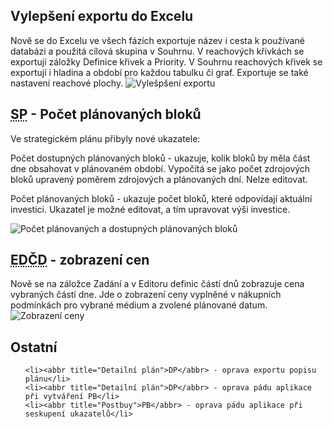 ﻿---
categories: [fenix]
layout: fenix
---
## Vylepšení exportu do Excelu
Nově se do Excelu ve všech fázích exportuje název i cesta k používané databázi a použitá cílová skupina v Souhrnu. V reachových křivkách se exportují záložky Definice křivek a Priority. V Souhrnu reachových křivek se exportují i hladina a období pro každou tabulku či graf. Exportuje se také nastavení reachové plochy.
![Vylešpšení exportu]({{site.url}}/data/exportnewandbetter.PNG "Vylepšení exportu")

## <abbr title="Strategický plán">SP</abbr> - Počet plánovaných bloků
Ve strategickém plánu přibyly nové ukazatele:

Počet dostupných plánovaných bloků - ukazuje, kolik bloků by měla část dne obsahovat v plánovaném období. Vypočítá se jako počet zdrojových bloků upravený poměrem zdrojových a plánovaných dní. Nelze editovat.

Počet plánovaných bloků - ukazuje počet bloků, které odpovídají aktuální investici. Ukazatel je možné editovat, a tím upravovat výši investice.

![Počet plánovaných a dostupných plánovaných bloků]({{site.url}}/data/planovanebloky.png "Počet plánovaných a dostupných plánovaných bloků")

## <abbr title="Editor definic částí dnů">EDČD</abbr> - zobrazení cen
Nově se na záložce Zadání a v Editoru definic částí dnů zobrazuje cena vybraných částí dne. Jde o zobrazení ceny vyplněné v nákupních podmínkách pro vybrané médium a zvolené plánované datum.
![Zobrazení ceny]({{site.url}}/data/cenavzadani.png "Zobrazení ceny")

 
## Ostatní
<ul>

	<li><abbr title="Detailní plán">DP</abbr> - oprava exportu popisu plánu</li>
	<li><abbr title="Detailní plán">DP</abbr> - oprava pádu aplikace při vytváření PB</li>
	<li><abbr title="Postbuy">PB</abbr> - oprava pádu aplikace při seskupení ukazatelů</li>
		
</ul>

